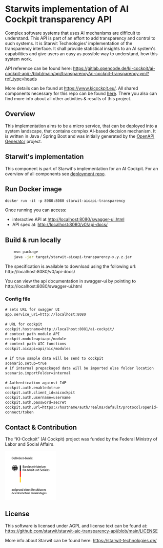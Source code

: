 # Starwits implementation of AI Cockpit transparency API

Complex software systems that uses AI mechanisms are difficult to understand. This API is part of an effort to add transparency and control to such systems. It is Starwit Technologies' implementation of the transparency interface. It shall provide statistical insights to an AI system's capabilities and give users an easy as possible way to understand, how this system work.

API reference can be found here: https://gitlab.opencode.de/ki-cockpit/ai-cockpit-api/-/blob/main/api/transparency/ai-cockpit-transparency.yml?ref_type=heads

More details can be found at <https://www.kicockpit.eu/>. All shared components necessary for this repo can be found [here](https://github.com/KI-Cockpit/ai-cockpit-api). There you also can find more info about all other activities & results of this project.

## Overview

This implementation aims to be a micro service, that can be deployed into a system landscape, that contains complex AI-based decision mechanism. It is written in Java / Spring Boot and was initially generated by the [OpenAPI Generator](https://openapi-generator.tech) project.

## Starwit's implementation

This component is part of Starwit's implementation for an AI Cockpit. For an overview of all components see [deployment repo](https://github.com/starwit/ai-cockpit-deployment).

## Run Docker image

    docker run -it -p 8080:8080 starwit-aicapi-transparency

Once running you can access:

* interactive API at [http://localhost:8080/swagger-ui.html](http://localhost:8080/swagger-ui.html)
* API spec at: [http://localhost:8080/v0/api-docs/](http://localhost:8080/v0/api-docs/)

## Build & run locally

```bash
    mvn package
    java -jar target/starwit-aicapi-transparency-x.y.z.jar
```

The specification is available to download using the following url:
http://localhost:8080/v0/api-docs/

You can view the api documentation in swagger-ui by pointing to
http://localhost:8080/swagger-ui.html

### Config file

```properties
# sets URL for swagger UI
app.service_uri=http://localhost:8080

# URL for cockpit
cockpit.hostname=http://localhost:8081/ai-cockpit/ 
# context path module API
cockpit.moduleapi=api/module
# context path AIC functions
cockpit.aicapi=api/aic/modules 

# if true sample data will be send to cockpit
scenario.setup=true 
# if internal prepackaged data will be imported else folder location
scenario.importFolder=internal 

# Authentication against IdP
cockpit.auth.enabled=true
cockpit.auth.client_id=aicockpit
cockpit.auth.username=username 
cockpit.auth.password=secret 
cockpit.auth.url=https://hostname/auth/realms/default/protocol/openid-connect/token
```

## Contact & Contribution

The “KI-Cockpit” (AI Cockpit) project was funded by the Federal Ministry of Labor and Social Affairs.

<img src="doc/foerderlogo.png" alt="BMAS Logo" style="width:33%; height:auto;">

## License

This software is licensed under AGPL and license text can be found at: https://github.com/starwit/starwit-aic-transparency-api/blob/main/LICENSE

More info about Starwit can be found here: https://starwit-technologies.de/
